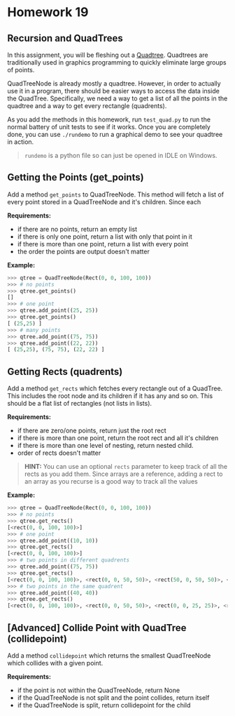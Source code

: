 Homework 19
=========================
Recursion and QuadTrees
-------------------------

In this assignment, you will be fleshing out a [Quadtree](http://en.wikipedia.org/wiki/Quadtree).  Quadtrees are traditionally used in graphics programming to quickly eliminate large groups of points.

QuadTreeNode is already mostly a quadtree.  However, in order to actually use it in a program, there should be easier ways to access the data inside the QuadTree.  Specifically, we need a way to get a list of all the points in the quadtree and a way to get every rectangle (quadrents).

As you add the methods in this homework, run `test_quad.py` to run the normal battery of unit tests to see if it works.  Once you are completely done, you can use `./rundemo` to run a graphical demo to see your quadtree in action.

> `rundemo` is a python file so can just be opened in IDLE on Windows.


Getting the Points (get_points)
--------------------------------

Add a method `get_points` to QuadTreeNode.  This method will fetch a list of every point stored in a QuadTreeNode and it's children.  Since each 

**Requirements:**

 * if there are no points, return an empty list
 * if there is only one point, return a list with only that point in it
 * if there is more than one point, return a list with every point
 * the order the points are output doesn't matter

**Example:**

```python
>>> qtree = QuadTreeNode(Rect(0, 0, 100, 100))
>>> # no points
>>> qtree.get_points()
[]
>>> # one point
>>> qtree.add_point((25, 25))
>>> qtree.get_points()
[ (25,25) ]
>>> # many points
>>> qtree.add_point((75, 75))
>>> qtree.add_point((22, 22))
[ (25,25), (75, 75), (22, 22) ]
```



Getting Rects (quadrents)
--------------------------------

Add a method `get_rects` which fetches every rectangle out of a QuadTree.  This includes the root node and its children if it has any and so on.  This should be a flat list of rectangles (not lists in lists).

**Requirements:**

 * if there are zero/one points, return just the root rect
 * if there is more than one point, return the root rect and all it's children
 * if there is more than one level of nesting, return nested child.
 * order of rects doesn't matter

> **HINT:** You can use an optional `rects` parameter to keep track of all the rects as you add them.  Since arrays are a reference, adding a rect to an array as you recurse is a good way to track all the values

**Example:**

```python
>>> qtree = QuadTreeNode(Rect(0, 0, 100, 100))
>>> # no points
>>> qtree.get_rects()
[<rect(0, 0, 100, 100)>]
>>> # one point
>>> qtree.add_point((10, 10))
>>> qtree.get_rects()
[<rect(0, 0, 100, 100)>]
>>> # two points in different quadrents
>>> qtree.add_point((75, 75))
>>> qtree.get_rects()
[<rect(0, 0, 100, 100)>, <rect(0, 0, 50, 50)>, <rect(50, 0, 50, 50)>, <rect(0, 50, 50, 50)>, <rect(50, 50, 50, 50)>]
>>> # two points in the same quadrent
>>> qtree.add_point((40, 40))
>>> qtree.get_rects()
[<rect(0, 0, 100, 100)>, <rect(0, 0, 50, 50)>, <rect(0, 0, 25, 25)>, <rect(25, 0, 25, 25)>, <rect(0, 25, 25, 25)>, <rect(25, 25, 25, 25)>, <rect(25, 0, 25, 25)>, <rect(0, 25, 25, 25)>, <rect(25, 25, 25, 25)>]
```

[Advanced] Collide Point with QuadTree (collidepoint)
--------------------------------------------------------

Add a method `collidepoint` which returns the smallest QuadTreeNode which collides with a given point.

**Requirements:**

 * if the point is not within the QuadTreeNode, return None
 * if the QuadTreeNode is not split and the point collides, return itself
 * if the QuadTreeNode is split, return collidepoint for the child

